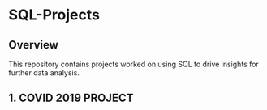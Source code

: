 # SQL-Projects
## Overview
This repository contains projects worked on using SQL to drive insights for further data analysis.
## 1. COVID 2019 PROJECT 
